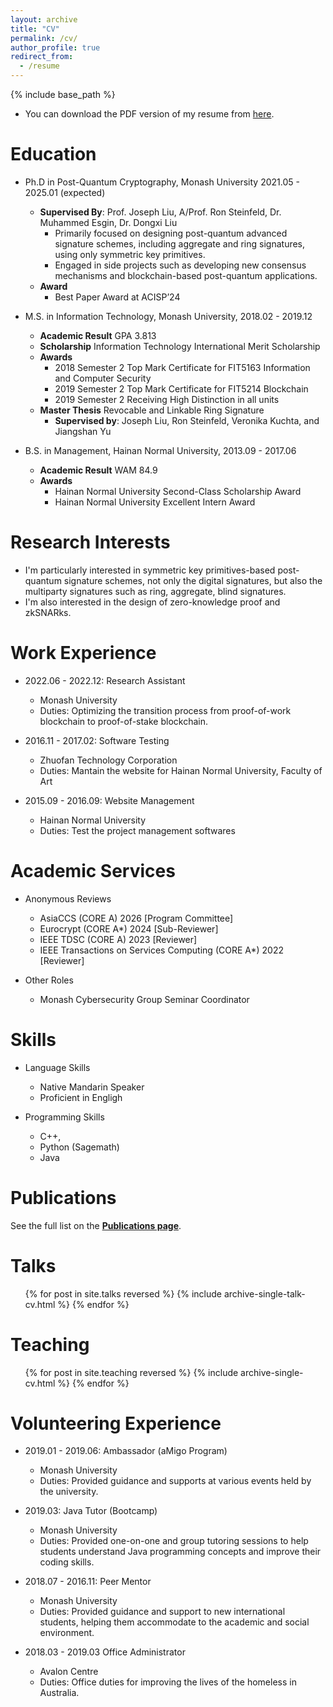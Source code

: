 ```yaml
---
layout: archive
title: "CV"
permalink: /cv/
author_profile: true
redirect_from:
  - /resume
---
```


{% include base_path %}

* You can download the PDF version of my resume from [here](/files/Xinyu_Zhang_CV_Revised.pdf).

Education
======
* Ph.D in Post-Quantum Cryptography, Monash University 2021.05 - 2025.01 (expected)
  * **Supervised By**: Prof. Joseph Liu, A/Prof. Ron Steinfeld, Dr. Muhammed Esgin, Dr. Dongxi Liu
    * Primarily focused on designing post-quantum advanced signature schemes, including aggregate and ring signatures, using only symmetric key primitives.
    * Engaged in side projects such as developing new consensus mechanisms and blockchain-based post-quantum applications.
  * **Award**
    * Best Paper Award at ACISP’24
      
* M.S. in Information Technology, Monash University, 2018.02 - 2019.12
  * **Academic Result** GPA 3.813
  * **Scholarship** Information Technology International Merit Scholarship
  * **Awards**
    * 2018 Semester 2 Top Mark Certificate for FIT5163 Information and Computer Security
    * 2019 Semester 2 Top Mark Certificate for FIT5214 Blockchain
    * 2019 Semester 2 Receiving High Distinction in all units
  * **Master Thesis** Revocable and Linkable Ring Signature
    * **Supervised by**: Joseph Liu, Ron Steinfeld, Veronika Kuchta, and Jiangshan Yu
      
* B.S. in Management, Hainan Normal University, 2013.09 - 2017.06
  * **Academic Result** WAM 84.9
  * **Awards**
    * Hainan Normal University Second-Class Scholarship Award
    * Hainan Normal University Excellent Intern Award

Research Interests
======
* I'm particularly interested in symmetric key primitives-based post-quantum signature schemes, not only the digital signatures, but also the multiparty signatures such as ring, aggregate, blind signatures.
* I'm also interested in the design of zero-knowledge proof and zkSNARks.

Work Experience
======
* 2022.06 - 2022.12: Research Assistant
  * Monash University
  * Duties: Optimizing the transition process from proof-of-work blockchain to proof-of-stake blockchain. 

* 2016.11 - 2017.02: Software Testing
  * Zhuofan Technology Corporation
  * Duties: Mantain the website for Hainan Normal University, Faculty of Art
 
* 2015.09 - 2016.09: Website Management
  * Hainan Normal University
  * Duties: Test the project management softwares

Academic Services
======
* Anonymous Reviews
  * AsiaCCS (CORE A) 2026 [Program Committee]
  * Eurocrypt (CORE A*) 2024 [Sub-Reviewer]
  * IEEE TDSC (CORE A) 2023 [Reviewer]
  * IEEE Transactions on Services Computing (CORE A*) 2022 [Reviewer]

* Other Roles
  * Monash Cybersecurity Group Seminar Coordinator

Skills
======
* Language Skills
  * Native Mandarin Speaker
  * Proficient in Engligh
  
* Programming Skills
  * C++,
  * Python (Sagemath)
  * Java

Publications
======
See the full list on the <a href="{{ '/publications/' | relative_url }}"><strong>Publications page</strong></a>.

  
Talks
======
  <ul>{% for post in site.talks reversed %}
    {% include archive-single-talk-cv.html  %}
  {% endfor %}</ul>
  
Teaching
======
  <ul>{% for post in site.teaching reversed %}
    {% include archive-single-cv.html %}
  {% endfor %}</ul>
  
Volunteering Experience
======
* 2019.01 - 2019.06: Ambassador (aMigo Program)
  * Monash University
  * Duties: Provided guidance and supports at various events held by the university.

* 2019.03: Java Tutor (Bootcamp)
  * Monash University
  * Duties: Provided one-on-one and group tutoring sessions to help students understand Java programming concepts and improve their coding skills.
    
* 2018.07 - 2016.11: Peer Mentor
  * Monash University
  * Duties: Provided guidance and support to new international students, helping them accommodate to the academic and social environment.
 
* 2018.03 - 2019.03 Office Administrator
  * Avalon Centre
  * Duties: Office duties for improving the lives of the homeless in Australia.
